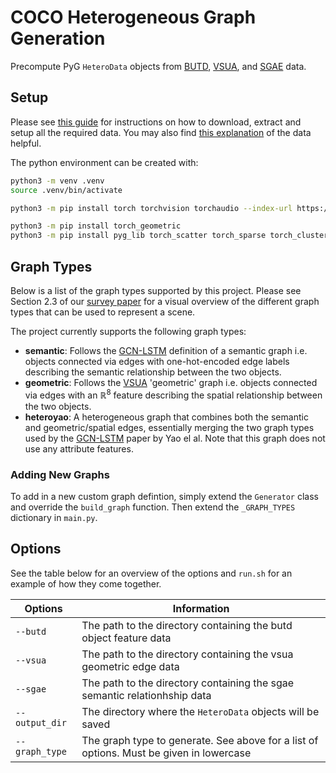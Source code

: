 # COCO Heterogeneous Graph Generation

Precompute PyG `HeteroData` objects from [BUTD](https://arxiv.org/abs/1707.07998), [VSUA](https://arxiv.org/abs/1908.02127), and [SGAE](https://arxiv.org/abs/1812.02378) data.

## Setup

Please see [this guide](https://henrysenior.com/words/2024-04-03-coco-supplementary-dataset-download-guide) for instructions on how to download, extract and setup all the required data. You may also find [this explanation](https://henrysenior.com/words/2024-05-06coco-semantic-graph-data) of the data helpful.

The python environment can be created with:

```bash
python3 -m venv .venv
source .venv/bin/activate

python3 -m pip install torch torchvision torchaudio --index-url https://download.pytorch.org/whl/cu118

python3 -m pip install torch_geometric
python3 -m pip install pyg_lib torch_scatter torch_sparse torch_cluster torch_spline_conv -f https://data.pyg.org/whl/torch-2.4.0+cu118.html
```

## Graph Types

Below is a list of the graph types supported by this project. Please see Section 2.3 of our [survey paper](https://henrysenior.com/publications/graph-neural-networks-in-vision-language-image-understanding-a-survey) for a visual overview of the different graph types that can be used to represent a scene. 

The project currently supports the following graph types:
- **semantic**: Follows the [GCN-LSTM](https://arxiv.org/abs/1809.07041) definition of a semantic graph i.e. objects connected via edges with one-hot-encoded edge labels describing the semantic relationship between the two objects.
- **geometric**: Follows the [VSUA](https://arxiv.org/abs/1908.02127) 'geometric' graph i.e. objects connected via edges with an $\mathbb{R}^8$ feature describing the spatial relationship between the two objects.
- **heteroyao**: A heterogeneous graph that combines both the semantic and geometric/spatial edges, essentially merging the two graph types used by the [GCN-LSTM](https://arxiv.org/abs/1809.07041) paper by Yao el al. Note that this graph does not use any attribute features. 


### Adding New Graphs

To add in a new custom graph defintion, simply extend the `Generator` class and override the `build_graph` function. Then extend the `_GRAPH_TYPES` dictionary in `main.py`.

## Options

See the table below for an overview of the options and `run.sh` for an example of how they come together.

| Options | Information |
|--|--|
|`--butd` | The path to the directory containing the butd object feature data |
|`--vsua` | The path to the directory containing the vsua geometric edge data |
|`--sgae` | The path to the directory containing the sgae semantic relationhship data |
|`--output_dir` | The directory where the `HeteroData` objects will be saved | 
|`--graph_type` | The graph type to generate. See above for a list of options. Must be given in lowercase |



